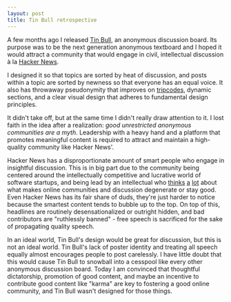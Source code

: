 ```yaml
---
layout: post
title: Tin Bull retrospective
---
```

A few months ago I released [Tin Bull](http://tinbull.com), an anonymous discussion board. Its purpose was to be the next generation anonymous textboard and I hoped it would attract a community that would engage in civil, intellectual discussion à la [Hacker News](http://news.ycombinator.com).

I designed it so that topics are sorted by heat of discussion, and posts within a topic are sorted by newness so that everyone has an equal voice. It also has throwaway pseudonymity that improves on [tripcodes](https://upload.wikimedia.org/wikipedia/commons/b/b8/Tripcode.png), dynamic sections, and a clear visual design that adheres to fundamental design principles.

It didn't take off, but at the same time I didn't really draw attention to it. I lost faith in the idea after a realization: *good unrestricted anonymous communities are a myth*. Leadership with a heavy hand and a platform that promotes meaningful content is required to attract and maintain a high-quality community like Hacker News'.

Hacker News has a disproportionate amount of smart people who engage in insightful discussion. This is in big part due to the community being centered around the intellectually competitive and lucrative world of software startups, and being lead by an intellectual who [thinks](http://www.paulgraham.com/disagree.html) [a](http://paulgraham.com/hackernews.html) [lot](http://paulgraham.com/identity.html) about what makes online communities and discussion degenerate or stay good. Even Hacker News has its fair share of duds, they're just harder to notice because the smartest content tends to bubble up to the top. On top of this, headlines are routinely desensationalized or outright hidden, and bad contributors are "ruthlessly banned" - free speech is sacrificed for the sake of propagating quality speech.

In an ideal world, Tin Bull's design would be great for discussion, but this is not an ideal world. Tin Bull's lack of poster identity and treating all speech equally almost encourages people to post carelessly. I have little doubt that this would cause Tin Bull to snowball into a cesspool like every other anonymous discussion board. Today I am convinced that thoughtful dictatorship, promotion of good content, and maybe an incentive to contribute good content like "karma" are key to fostering a good online community, and Tin Bull wasn't designed for those things.

